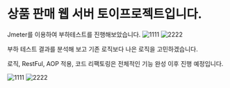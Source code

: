 # 상품 판매 웹 서버 토이프로젝트입니다.

Jmeter를 이용하여 부하테스트를 진행해보았습니다.
![1111](https://user-images.githubusercontent.com/90826012/158863172-67ca1b20-ae7e-41e8-abd0-47ba63311d40.PNG)
![2222](https://user-images.githubusercontent.com/90826012/158863175-9e3158ac-d468-4892-bf53-770484fe964f.PNG)

부하 테스트 결과를 분석해 보고 기존 로직보다 나은 로직을 고민하겠습니다.


로직, RestFul, AOP 적용, 코드 리팩토링은 전체적인 기능 완성 이후 진행 예정입니다.

![1111](https://user-images.githubusercontent.com/90826012/158407519-61dedf98-3d39-4a84-b65b-837e8e4f8daa.PNG)
![2222](https://user-images.githubusercontent.com/90826012/158407527-faf48ddf-f85b-4e80-9bd2-93ae03b02180.PNG)


